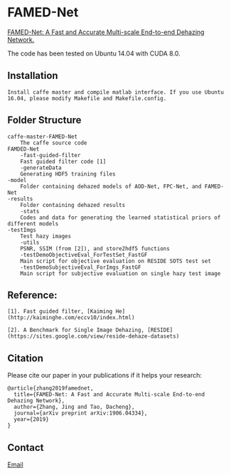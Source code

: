 # FAMED-Net
[FAMED-Net: A Fast and Accurate Multi-scale End-to-end Dehazing Network.](https://chaimi2013.github.io/Research/FAMED-Net/)

The code has been tested on Ubuntu 14.04 with CUDA 8.0.

## Installation
    Install caffe master and compile matlab interface. If you use Ubuntu 16.04, please modify Makefile and Makefile.config. 

## Folder Structure
    caffe-master-FAMED-Net
        The caffe source code
    FAMDED-Net
        -fast-guided-filter
	    Fast guided filter code [1]
        -generateData
	    Generating HDF5 training files
	-model
	    Folder containing dehazed models of AOD-Net, FPC-Net, and FAMED-Net
	-results
	    Folder containing dehazed results
        -stats
	    Codes and data for generating the learned statistical priors of different models
	-testImgs
	    Test hazy images
        -utils
	    PSNR, SSIM (from [2]), and store2hdf5 functions
        -testDemoObjectiveEval_ForTestSet_FastGF
	    Main script for objective evaluation on RESIDE SOTS test set
        -testDemoSubjectiveEval_ForImgs_FastGF
	    Main script for subjective evaluation on single hazy test image

## Reference: 
    [1]. Fast guided filter, [Kaiming He](http://kaiminghe.com/eccv10/index.html)
    
    [2]. A Benchmark for Single Image Dehazing, [RESIDE](https://sites.google.com/view/reside-dehaze-datasets)
            
## Citation
Please cite our paper in your publications if it helps your research:

    @article{zhang2019famednet,
      title={FAMED-Net: A Fast and Accurate Multi-scale End-to-end Dehazing Network},
      author={Zhang, Jing and Tao, Dacheng},
      journal={arXiv preprint arXiv:1906.04334},
      year={2019}
    }

## Contact
[Email](zj.winner@163.com)
